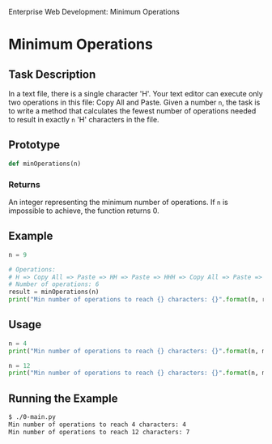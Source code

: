 Enterprise Web Development: Minimum Operations

# Minimum Operations

## Task Description
In a text file, there is a single character 'H'. Your text editor can execute only two operations in this file: Copy All and Paste. Given a number `n`, the task is to write a method that calculates the fewest number of operations needed to result in exactly `n` 'H' characters in the file.

## Prototype
```python
def minOperations(n)
```

### Returns
An integer representing the minimum number of operations. If `n` is impossible to achieve, the function returns 0.

## Example
```python
n = 9

# Operations:
# H => Copy All => Paste => HH => Paste => HHH => Copy All => Paste => HHHHHH => Paste => HHHHHHHHH
# Number of operations: 6
result = minOperations(n)
print("Min number of operations to reach {} characters: {}".format(n, result))
```

## Usage
```python
n = 4
print("Min number of operations to reach {} characters: {}".format(n, minOperations(n)))

n = 12
print("Min number of operations to reach {} characters: {}".format(n, minOperations(n)))
```

## Running the Example
```bash
$ ./0-main.py
Min number of operations to reach 4 characters: 4
Min number of operations to reach 12 characters: 7
```
